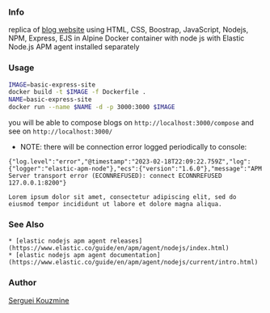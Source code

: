 ### Info

replica of [blog website](https://github.com/HauwaAguillard/BlogWebsite)
using HTML, CSS, Boostrap, JavaScript, Nodejs, NPM, Express, EJS in Alpine Docker container with node js with Elastic Node.js APM agent installed separately

### Usage

```sh
IMAGE=basic-express-site
docker build -t $IMAGE -f Dockerfile .
NAME=basic-express-site
docker run --name $NAME -d -p 3000:3000 $IMAGE
```
you will be able to compose blogs on `http://localhost:3000/compose` and see on `http://localhost:3000/`

* NOTE: there will be connection error logged periodically to console:
```text
{"log.level":"error","@timestamp":"2023-02-18T22:09:22.759Z","log":{"logger":"elastic-apm-node"},"ecs":{"version":"1.6.0"},"message":"APM Server transport error (ECONNREFUSED): connect ECONNREFUSED 127.0.0.1:8200"}
```
```text
Lorem ipsum dolor sit amet, consectetur adipiscing elit, sed do eiusmod tempor incididunt ut labore et dolore magna aliqua. 
```
### See Also
    * [elastic nodejs apm agent releases](https://www.elastic.co/guide/en/apm/agent/nodejs/index.html)
    * [elastic nodejs apm agent documentation](https://www.elastic.co/guide/en/apm/agent/nodejs/current/intro.html)

### Author
[Serguei Kouzmine](kouzmine_serguei@yahoo.com)
